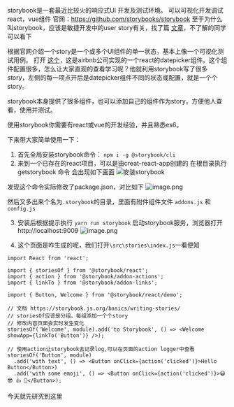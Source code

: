 storybook是一套最近比较火的响应式UI 开发及测试环境。
可以可视化开发调试react，vue组件
官网：https://github.com/storybooks/storybook
至于为什么叫storybook，应该是敏捷开发中的user story有关，找了篇 [文章](https://www.cnblogs.com/henryhappier/archive/2011/02/23/1962617.html)，不了解的同学可以看下

根据官网介绍一个story是一个或多个UI组件的单一状态，基本上像一个可视化测试用例。
打开 [这个](http://airbnb.io/react-dates)，这是airbnb公司实现的一个react的datepicker组件。这个组件配置很多，怎么让大家直观的查看学习呢？他就利用storybook写了很多story，左侧的每一项点开后是datepicker组件不同的状态或配置，就是一个个story。

storybook本身提供了很多组件，也可以添加自己的组件作为story，方便他人查看，使用并测试。

使用storybook你需要有react或vue的开发经验，并且熟悉es6。

下来带大家简单使用一下：
1. 首先全局安装storybook命令：
`npm i -g @storybook/cli`
2. 来到一个已存在的react项目，可以是由creat-react-app创建的
在根目录执行 getstorybook 命令
会出现如下画面
![安装storybook](https://hexo-blog.pek3b.qingstor.com/upload_images/71414-127db4f08f7bf556.png?imageMogr2/auto-orient/strip%7CimageView2/2/w/1240)

发现这个命令实际修改了package.json，对比如下
![image.png](https://hexo-blog.pek3b.qingstor.com/upload_images/71414-9ff7bf4290c954c7.png?imageMogr2/auto-orient/strip%7CimageView2/2/w/1240)

然后又多出来个名为`.storybook`的目录，里面有附件组件文件 `addons.js` 和 `config.js`

3. 安装后根据提示执行 `yarn run storybook` 启动storybook服务，浏览器打开 http://localhost:9009
![image.png](https://hexo-blog.pek3b.qingstor.com/upload_images/71414-d7e860d0ab76d9e7.png?imageMogr2/auto-orient/strip%7CimageView2/2/w/1240)

4. 这个页面是咋生成的呢，我们打开`\src\stories\index.js`一看便知
```
import React from 'react';

import { storiesOf } from '@storybook/react';
import { action } from '@storybook/addon-actions';
import { linkTo } from '@storybook/addon-links';

import { Button, Welcome } from '@storybook/react/demo';

// 文档 https://storybook.js.org/basics/writing-stories/
// storiesOf应该是分组，每组添加一个个story
// 修改内容页面会实时发生变化
storiesOf('Welcome', module).add('to Storybook', () => <Welcome showApp={linkTo('Button')} />);

// 使用action让storybook去记录log,可以在页面的action logger中查看
storiesOf('Button', module)
  .add('with text', () => <Button onClick={action('clicked')}>Hello Button</Button>)
  .add('with some emoji', () => <Button onClick={action('clicked')}>😀 😎 👍 💯</Button>);
```

今天就先研究到这里
